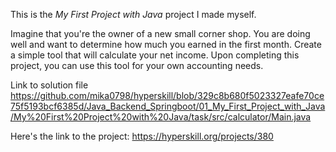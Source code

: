 This is the *My First Project with Java* project I made myself.


<p>Imagine that you're the owner of a new small corner shop. You are doing well and want to determine how much you earned in the first month. Create a simple tool that will calculate your net income. Upon completing this project, you can use this tool for your own accounting needs.</p>

Link to solution file https://github.com/mika0798/hyperskill/blob/329c8b680f5023327eafe70ce75f5193bcf6385d/Java_Backend_Springboot/01_My_First_Project_with_Java/My%20First%20Project%20with%20Java/task/src/calculator/Main.java

Here's the link to the project: https://hyperskill.org/projects/380

